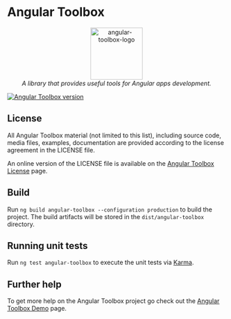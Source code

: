 # Angular Toolbox

<p align="center">
  <img src="https://pascalechemann.com/angular-toolbox/logo/angular-toolbox.png" alt="angular-toolbox-logo" width="120px" height="120px"/>
  <br>
  <i>A library that provides useful tools for Angular apps development.</i>
</p>

[![Angular Toolbox version](https://img.shields.io/badge/Angular%20Toolbox-beta:.0.9.4-%231E90FF.svg)]()

## License

All Angular Toolbox material (not limited to this list), including source code, media files, examples, documentation are provided according to the license agreement in the LICENSE file.

An online version of the LICENSE file is available on the [Angular Toolbox License](https://pascalechemann.com/angular-toolbox/resources/license) page.


## Build

Run `ng build angular-toolbox --configuration production` to build the project. The build artifacts will be stored in the `dist/angular-toolbox` directory.

## Running unit tests

Run `ng test angular-toolbox` to execute the unit tests via [Karma](https://karma-runner.github.io).

## Further help

To get more help on the Angular Toolbox project go check out the [Angular Toolbox Demo](https://pascalechemann.com/angular-toolbox) page.
